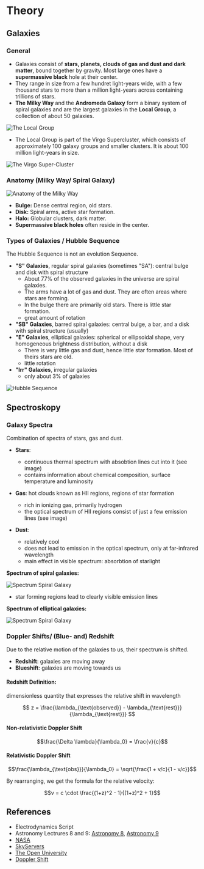 # Theory

## Galaxies 

### General
- Galaxies consist of **stars, planets, clouds of gas and dust and dark matter**, bound together by gravity. Most large ones have a **supermassive black** hole at their center.
- They range in size from a few hundret light-years wide, with a few thousand stars to more than a million light-years across containing trillions of stars.
- **The Milky Way** and the **Andromeda Galaxy** form a binary system of spiral galaxies and are the largest galaxies in the **Local Group**, a collection of about 50 galaxies.

![The Local Group](250413_P+_GalaxySpectroskopy_DieLokaleGruppe.png)

- The Local Group is part of the Virgo Supercluster, which consists of approximately 100 galaxy groups and smaller clusters. It is about 100 million light-years in size.

![The Virgo Super-Cluster](250413_P+_GalaxySpectroskopy_DerVirgoSuperCluster.png)


### Anatomy (Milky Way/ Spiral Galaxy)

![Anatomy of the Milky Way](250413_P+_GalaxySpectroskopy_AnatomyMilkyWay.png)

- **Bulge:** Dense central region, old stars.
- **Disk:** Spiral arms, active star formation.
- **Halo:** Globular clusters, dark matter.
- **Supermassive black holes** often reside in the center.

### Types of Galaxies / Hubble Sequence
The Hubble Sequence is not an evolution Sequence.
- **"S" Galaxies**, regular spiral galaxies (sometimes "SA"): central bulge and disk with spiral structure
  - About 77% of the observed galaxies in the universe are spiral galaxies.
  - The arms have a lot of gas and dust. They are often areas where stars are forming.
  - In the bulge there are primarily old stars. There is little star formation.
  - great amount of rotation
- **"SB" Galaxies**, barred spiral galaxies: central bulge, a bar, and a disk with spiral structure (usually)
- **"E" Galaxies**, elliptical galaxies: spherical or ellipsoidal shape, very homogeneous brightness distribution, without a disk
  - There is very little gas and dust, hence little star formation. Most of theirs stars are old.
  - little rotation
- **"Irr" Galaxies**, irregular galaxies
  - only about 3% of galaxies

![Hubble Sequence](250413_P+_GalaxySpectroskopy_HubbleSequence.png)

## Spectroskopy

### Galaxy Spectra
Combination of spectra of stars, gas and dust.

- **Stars**:
  - continuous thermal spectrum with absobtion lines cut into it (see image)
  - contains information about chemical composition, surface temperature and luminosity

- **Gas**: hot clouds known as HII regions, regions of star formation
  - rich in ionizing gas, primarily hydrogen
  - the optical spectrum of HII regions consist of just a few emission lines (see image)
 
- **Dust**:
  - relatively cool
  - does not lead to emission in the optical spectrum, only at far-infrared wavelength
  - main effect in visible spectrum: absorbtion of starlight
 
**Spectrum of spiral galaxies:**

![Spectrum Spiral Galaxy](250413_P+_GalaxySpectroskopy_SGalaxySpectrum.png)

- star forming regions lead to clearly visible emission lines

**Spectrum of elliptical galaxies:**

![Spectrum Spiral Galaxy](250413_P+_GalaxySpectroskopy_EGalaxySpectrum.png)

  
### Doppler Shifts/ (Blue- and) Redshift

Due to the relative motion of the galaxies to us, their spectrum is shifted.
- **Redshift**: galaxies are moving away
- **Blueshift**: galaxies are moving towards us

#### Redshift Definition:
dimensionless quantity that expresses the relative shift in wavelength

$$ z = \frac{\lambda_{\text{observed}} - \lambda_{\text{rest}}}{\lambda_{\text{rest}}} $$

#### Non-relativistic Doppler Shift

$$\frac{\Delta \lambda}{\lambda_0} = \frac{v}{c}$$

#### Relativistic Doppler Shift

$$\frac{\lambda_{\text{obs}}}{\lambda_0} = \sqrt{\frac{1 + v/c}{1 - v/c}}$$

By rearranging, we get the formula for the relative velocity:

$$v = c \cdot \frac{(1+z)^2 - 1}{(1+z)^2 + 1}$$


## References

- Electrodynamics Script
- Astronomy Lectrures 8 and 9:
  [Astronomy 8](250412_HS23_Astronomie_Skript_Vorlesung8.pdf),
  [Astronomy 9](250412_HS23_Astronomie_Skript_Vorlesung9.pdf)
- [NASA](https://science.nasa.gov/universe/galaxies/)
- [SkyServers](https://skyserver.sdss.org/dr1/en/proj/advanced/galaxies/)
- [The Open University](https://www.open.edu/openlearn/science-maths-technology/introduction-active-galaxies/content-section-2.1)
- [Doppler Shift](https://itu.physics.uiowa.edu/labs/advanced/astronomical-redshift)
  
 

